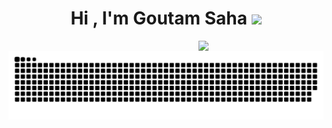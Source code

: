 <h1 align="center">Hi , I'm Goutam Saha <img src="https://media.giphy.com/media/hvRJCLFzcasrR4ia7z/giphy.gif" width="35"></h1>

<img align='right' src='https://user-images.githubusercontent.com/5713670/87202985-820dcb80-c2b6-11ea-9f56-7ec461c497c3.gif' width='200'>

<picture>
  <source media="(prefers-color-scheme: dark)" srcset="https://raw.githubusercontent.com/Goutamxd/Goutamxd/output/github-snake-dark.svg" />
  <source media="(prefers-color-scheme: light)" srcset="https://raw.githubusercontent.com/Goutamxd/Goutamxd/output/github-snake.svg" />
  <img alt="github-snake" src="https://raw.githubusercontent.com/Goutamxd/Goutamxd/output/github-snake.svg" />
</picture>
